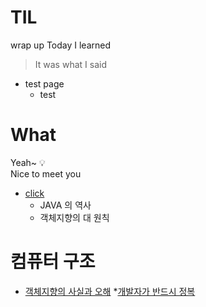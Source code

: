 # TIL
wrap up Today I learned  
> It was what I said  

* test page
  * test

# What
Yeah~ 💡  
Nice to meet you
* [click](https://naver.com)
  * JAVA 의 역사  
  * 객체지향의 대 원칙

# 컴퓨터 구조
* [객체지향의 사실과 오해](naver.com)
*[개발자가 반드시 정복](naver.com)
